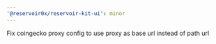 ```yaml
---
'@reservoir0x/reservoir-kit-ui': minor
---
```


Fix coingecko proxy config to use proxy as base url instead of path url
